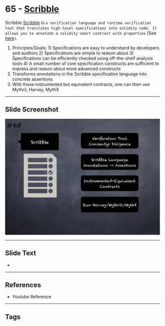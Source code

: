
# 65 - [Scribble](./Scribble.md)

Scribble [Scribble](https://github.com/consensys/scribble) is `a verification language and runtime verification tool that translates high-level specifications into solidity code. It allows you to annotate a solidity smart contract with properties` (See [here](https://docs.scribble.codes/)`)`. 


1.  Principles/Goals: 1) Specifications are easy to understand by developers and auditors 2) Specifications are simple to reason about 3) Specifications can be efficiently checked using off-the-shelf analysis tools 4) A small number of core specification constructs are sufficient to express and reason about more advanced constructs
2.  Transforms annotations in the Scribble specification language into concrete assertions
3.  With these instrumented but equivalent contracts, one can then use Mythril, Harvey, MythX


___
## Slide Screenshot
![065.png](../../images/6.%20Audit%20Techniques%20and%20Tools%20101/065.png)
___
## Slide Text
- 
___
## References
- Youtube Reference
___
## Tags
